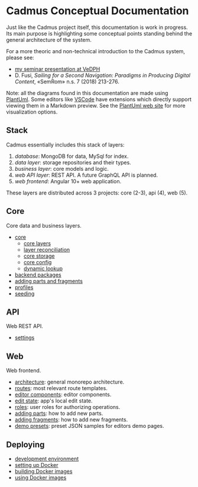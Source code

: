# Cadmus Conceptual Documentation

Just like the Cadmus project itself, this documentation is work in progress. Its main purpose is highlighting some conceptual points standing behind the general architecture of the system.

For a more theoric and non-technical introduction to the Cadmus system, please see:

- [my seminar presentation at VeDPH](https://www.youtube.com/watch?v=lYykjz26TCg&feature=youtu.be)
- D. Fusi, _Sailing for a Second Navigation: Paradigms in Producing Digital Content_, «SemRom» n.s. 7 (2018) 213-276.

Note: all the diagrams found in this documentation are made using [PlantUml](https://plantuml.com/). Some editors like [VSCode](https://code.visualstudio.com/) have extensions which directly support viewing them in a Markdown preview. See the [PlantUml web site](https://plantuml.com/) for more visualization options.

## Stack

Cadmus essentially includes this stack of layers:

1. *database*: MongoDB for data, MySql for index.
2. *data layer*: storage repositories and their types.
3. *business layer*: core models and logic.
4. *web API layer*: REST API. A future GraphQL API is planned.
5. *web frontend*: Angular 10+ web application.

These layers are distributed across 3 projects: core (2-3), api (4), web (5).

## Core

Core data and business layers.

- [core](core/core.md)
  - [core layers](core/core.layers.md)
  - [layer reconciliation](core/layer-reconciliation.md)
  - [core storage](core/core.storage.md)
  - [core config](core/core.config.md)
  - [dynamic lookup](core/dynamic-lookup.md)
- [backend packages](core/packages.md)
- [adding parts and fragments](core/adding-parts.md)
- [profiles](core/profiles.md)
- [seeding](core/seeding.md)

## API

Web REST API.

- [settings](api/settings.md)

## Web

Web frontend.

- [architecture](architecture.md): general monorepo architecture.
- [routes](routes.md): most relevant route templates.
- [editor components](editor-components.md): editor components.
- [edit state](edit-state.md): app's local edit state.
- [roles](roles.md): user roles for authorizing operations.
- [adding parts](adding-parts.md): how to add new parts.
- [adding fragments](adding-fragments.md): how to add new fragments.
- [demo presets](demo-presets.md): preset JSON samples for editors demo pages.

## Deploying

- [development environment](deploy/develop.md)
- [setting up Docker](deploy/docker-setup.md)
- [building Docker images](deploy/docker-build.md)
- [using Docker images](deploy/docker-usage.md)
